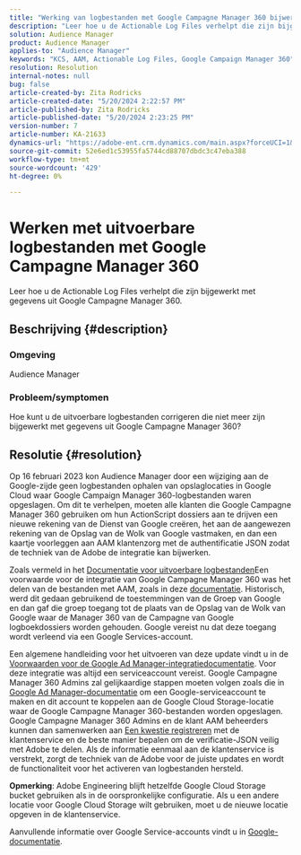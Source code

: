 ```yaml
---
title: "Werking van logbestanden met Google Campagne Manager 360 bijwerken"
description: "Leer hoe u de Actionable Log Files verhelpt die zijn bijgewerkt met gegevens uit Google Campagne Manager 360."
solution: Audience Manager
product: Audience Manager
applies-to: "Audience Manager"
keywords: "KCS, AAM, Actionable Log Files, Google Campaign Manager 360"
resolution: Resolution
internal-notes: null
bug: false
article-created-by: Zita Rodricks
article-created-date: "5/20/2024 2:22:57 PM"
article-published-by: Zita Rodricks
article-published-date: "5/20/2024 2:23:25 PM"
version-number: 7
article-number: KA-21633
dynamics-url: "https://adobe-ent.crm.dynamics.com/main.aspx?forceUCI=1&pagetype=entityrecord&etn=knowledgearticle&id=ec5bf16f-b416-ef11-9f8a-6045bd026dc7"
source-git-commit: 52e6ed1c53955fa5744cd88707dbdc3c47eba388
workflow-type: tm+mt
source-wordcount: '429'
ht-degree: 0%

---
```


# Werken met uitvoerbare logbestanden met Google Campagne Manager 360


Leer hoe u de Actionable Log Files verhelpt die zijn bijgewerkt met gegevens uit Google Campagne Manager 360.

## Beschrijving {#description}


### <b>Omgeving</b>

Audience Manager



### <b>Probleem/symptomen</b>

Hoe kunt u de uitvoerbare logbestanden corrigeren die niet meer zijn bijgewerkt met gegevens uit Google Campagne Manager 360?


## Resolutie {#resolution}


Op 16 februari 2023 kon Audience Manager door een wijziging aan de Google-zijde geen logbestanden ophalen van opslaglocaties in Google Cloud waar Google Campaign Manager 360-logbestanden waren opgeslagen. Om dit te verhelpen, moeten alle klanten die Google Campagne Manager 360 gebruiken om hun ActionScript dossiers aan te drijven een nieuwe rekening van de Dienst van Google creëren, het aan de aangewezen rekening van de Opslag van de Wolk van Google vastmaken, en dan een kaartje voorleggen aan AAM klantenzorg met de authentificatie JSON zodat de techniek van de Adobe de integratie kan bijwerken.

Zoals vermeld in het [Documentatie voor uitvoerbare logbestanden](https://experienceleague.adobe.com/docs/audience-manager/user-guide/implementation-integration-guides/media-data-integration/actionable-log-files.html?lang=en)Een voorwaarde voor de integratie van Google Campagne Manager 360 was het delen van de bestanden met AAM, zoals in deze [documentatie](https://experienceleague.adobe.com/docs/audience-manager/user-guide/reporting/audience-optimization-reports/audience-optimization-advertisers/import-dcm.html?lang=en). Historisch, werd dit gedaan gebruikend de toestemmingen van de Groep van Google en dan gaf die groep toegang tot de plaats van de Opslag van de Wolk van Google waar de Manager 360 van de Campagne van Google logboekdossiers worden gehouden. Google vereist nu dat deze toegang wordt verleend via een Google Services-account.

Een algemene handleiding voor het uitvoeren van deze update vindt u in de [Voorwaarden voor de Google Ad Manager-integratiedocumentatie](https://experienceleague.adobe.com/docs/audience-manager/user-guide/reporting/audience-optimization-reports/audience-optimization-publishers/import-dfp.html?lang=en). Voor deze integratie was altijd een serviceaccount vereist. Google Campagne Manager 360 Admins zal gelijkaardige stappen moeten volgen zoals die in [Google Ad Manager-documentatie](https://experienceleague.adobe.com/docs/audience-manager/user-guide/reporting/audience-optimization-reports/audience-optimization-publishers/import-dfp.html?lang=en) om een Google-serviceaccount te maken en dit account te koppelen aan de Google Cloud Storage-locatie waar de Google Campagne Manager 360-bestanden worden opgeslagen. Google Campagne Manager 360 Admins en de klant AAM beheerders kunnen dan samenwerken aan [Een kwestie registreren](https://experienceleague.adobe.com/docs/customer-one/using/home.html) met de klantenservice en de beste manier bepalen om de verificatie-JSON veilig met Adobe te delen. Als de informatie eenmaal aan de klantenservice is verstrekt, zorgt de techniek van de Adobe voor de juiste updates en wordt de functionaliteit voor het activeren van logbestanden hersteld.

<b>Opmerking</b>: Adobe Engineering blijft hetzelfde Google Cloud Storage bucket gebruiken als in de oorspronkelijke configuratie. Als u een andere locatie voor Google Cloud Storage wilt gebruiken, moet u de nieuwe locatie opgeven in de klantenservice.

Aanvullende informatie over Google Service-accounts vindt u in [Google-documentatie](https://cloud.google.com/iam/docs/service-accounts-create#creating_a_service_account).
